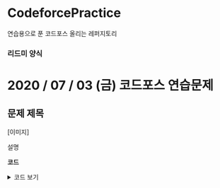 # CodeforcePractice
연습용으로 푼 코드포스 올리는 레퍼지토리

### 리드미 양식

# 2020 / 07 / 03 (금) 코드포스 연습문제

## 문제 제목

[이미지]

설명

**코드**

<details>
    <summary>코드 보기</summary>

[내 코드]()


</details>